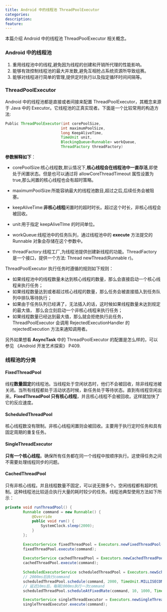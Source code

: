 ```yaml
---
title: Android 中的线程池 ThreadPoolExecutor
categories:
description:
feature:
---
```


本篇介绍 Android 中的线程池 ThreadPoolExecutor 相关概念。

### Android 中的线程池

1. 重用线程池中的线程,避免因为线程的创建和开销所代理的性能影响。
2. 能够有效控制线程池的最大并发数,避免互相抢占系统资源所导致组赛。
3. 能够对线程进行简单的管理,提供定时执行以及指定循环时间间隔等。

### ThreadPoolExecutor

Android 中的线程池都是直接或者间接来配置 ThreadPoolExecutor，其概念来源于 Java 中的 Executor。它线程池的正真实现者。下面是一个比较常用的构造方法:

```java
Public ThreadPoolExecutor(int corePoolSize,
                         int maximumPoolSize,
                         long KeepAliveTime,
                         TimeUnit unit,
                         BlockingQueue<Runnable> workQueue,
                         ThreadFactory threadFactory)
```

**参数解释如下**：

* corePoolSize:核心线程数,默认情况下,**核心线程会在线程池中一直存活**,即使处于闲置状态。但是也可以通过将 allowCoreThreadTimeout 属性设置为 true,那么闲置的核心线程也会有超时策略。


* maximumPoolSize:所能容纳最大的线程池数目,超过之后,后续任务会被阻塞。


* keepAliveTime:**非核心线程**闲置时的超时时长。超过这个时长，非核心线程会被回收。


* unit:用于指定 keepAliveTIme 的时间单位。


* workQueue:线程池中的任务队列，通过线程池中的 **execute** 方法提交的 Runnable 对象会存储在这个参数中。


* threadFactory:线程工厂,为线程池提供创建新线程的功能。ThreadFactory 是一个接口，提供一个方法: Thread newThread(Runnable r)。

ThreadPoolExecutor 执行任务时遵循的规则如下规则：

* 如果线程池中的线程数量未达到核心线程的数量，那么会直接启动一个核心线程来执行任务；
* 如果线程数量达到或者超过核心线程的数量，那么任务会被直接插入到任务队列中排队等待执行；
* 如果由于任务队列已经满了，无法插入的话，这时候如果线程数量未达到规定的最大值， 那么会立刻启动一个非核心线程来执行任务；
* 如果线程数量已经达到最大值，那么就会拒绝执行此任务，ThreadPoolExecutor 会调用 RejectedExecutionHandler 的 rejectedExecution 方法来通知调用者。

另外如果想看 **AsyncTask** 中的 ThreadPoolExecutor 的配置是怎么样的，可以参见 《Android 开发艺术探索》 P409.

### 线程池的分类

#### FixedThreadPool

线程**数量固定**的线程池。当线程处于空闲状态时，他们不会被回收，除非线程池被关闭。当所有线程都处于活动状态时候，新任务处于等待状态。直到有线程空闲出来。**FixedThreadPool 只有核心线程**，并且核心线程不会被回收。这样就加快了它的反应速度。

#### ScheduledThreadPool

核心线程数没有限制。非核心线程闲置则会被回收。主要用于执行定时任务和具有固定周期的重复任务。

#### SingleThreadExecutor

**只有一个核心线程**。确保所有任务都在同一个线程中按顺序执行。这使得任务之间不需要处理线程同步的问题。

####  CachedThreadPool

只有非核心线程。并且线程数量不固定，可以说无限多个。空闲线程都有超时机制。这种线程池比较适合执行大量的耗时较少的任务。线程池典型使用方法如下所示：

``` java
private void runThreadPool() {
        Runnable command = new Runnable() {
            @Override
            public void run() {
                SystemClock.sleep(2000);
            }
        };
		
        ExecutorService fixedThreadPool = Executors.newFixedThreadPool(4);
        fixedThreadPool.execute(command);
        
        ExecutorService cachedThreadPool = Executors.newCachedThreadPool();
        cachedThreadPool.execute(command);
        
        ScheduledExecutorService scheduledThreadPool = Executors.newScheduledThreadPool(4);
        // 2000ms后执行command
        scheduledThreadPool.schedule(command, 2000, TimeUnit.MILLISECONDS);
        // 延迟10ms后，每隔1000ms执行一次command
        scheduledThreadPool.scheduleAtFixedRate(command, 10, 1000, TimeUnit.MILLISECONDS);

        ExecutorService singleThreadExecutor = Executors.newSingleThreadExecutor();
        singleThreadExecutor.execute(command);
```

